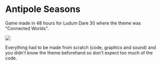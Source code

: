 Antipole Seasons
=======

Game made in 48 hours for Ludum Dare 30 where the theme was "Connected Worlds".

<img src="http://i.imgur.com/M1nsPLp.png" style="border: 0">

Everything had to be made from scratch (code, graphics and sound) and you didn't know the theme beforehand so don't expect too much of the code.
